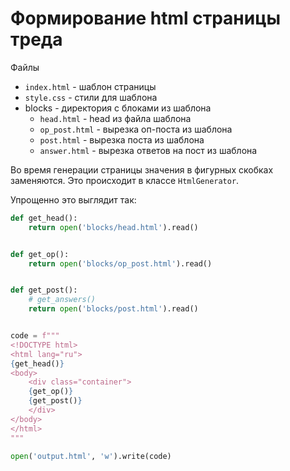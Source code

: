 # Формирование html страницы треда

Файлы
* `index.html` - шаблон страницы
* `style.css` - стили для шаблона
* blocks - директория с блоками из шаблона
  * `head.html` - head из файла шаблона
  * `op_post.html` - вырезка оп-поста из шаблона
  * `post.html` - вырезка поста из шаблона
  * `answer.html` - вырезка ответов на пост из шаблона

Во время генерации страницы значения в фигурных скобках заменяются. Это происходит в классе `HtmlGenerator`.

Упрощенно это выглядит так:
```py
def get_head():
    return open('blocks/head.html').read()


def get_op():
    return open('blocks/op_post.html').read()


def get_post():
    # get_answers()
    return open('blocks/post.html').read()


code = f"""
<!DOCTYPE html>
<html lang="ru">
{get_head()}
<body>
    <div class="container">
    {get_op()}
    {get_post()}
    </div>
</body>
</html>
"""

open('output.html', 'w').write(code)
```